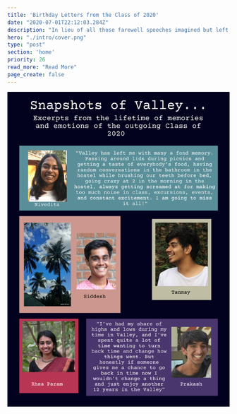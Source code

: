 ```yaml
---
title: 'Birthday Letters from the Class of 2020'
date: "2020-07-01T22:12:03.284Z"
description: "In lieu of all those farewell speeches imagined but left unsaid, the outgoing Class of 2020 has put together a beautiful and deeply moving collection of birthday letters for the Valley. "
hero: "./intro/cover.png"
type: "post"
section: 'home'
priority: 26
read_more: "Read More"
page_create: false
---
```


![1](./1.png)
